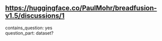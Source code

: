 ## https://huggingface.co/PaulMohr/breadfusion-v1.5/discussions/1

contains_question: yes  
question_part: dataset?